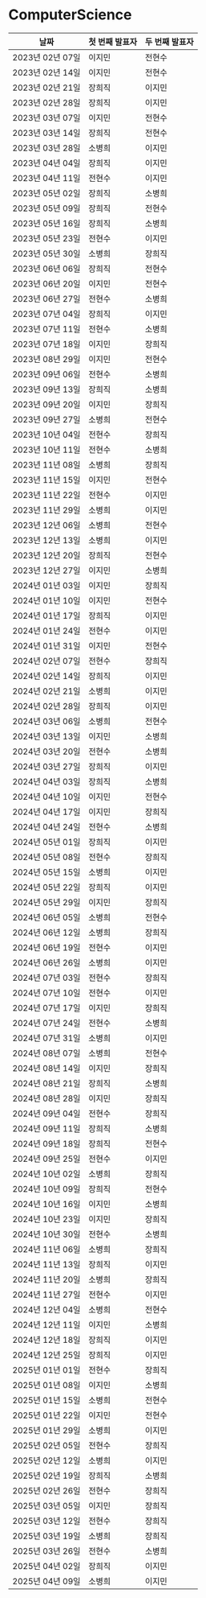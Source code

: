 # ComputerScience

| 날짜            | 첫 번째 발표자 | 두 번째 발표자 |
|---------------|----------|----------|
| 2023년 02년 07일 | 이지민      | 전현수      |
| 2023년 02년 14일 | 이지민      | 전현수      |
| 2023년 02년 21일 | 장희직      | 이지민      |
| 2023년 02년 28일 | 장희직      | 이지민      |
| 2023년 03년 07일 | 이지민      | 전현수      |
| 2023년 03년 14일 | 장희직      | 전현수      |
| 2023년 03년 28일 | 소병희      | 이지민      |
| 2023년 04년 04일 | 장희직      | 이지민      |
| 2023년 04년 11일 | 전현수      | 이지민      |
| 2023년 05년 02일 | 장희직      | 소병희      |
| 2023년 05년 09일 | 장희직      | 전현수      |
| 2023년 05년 16일 | 장희직      | 소병희      |
| 2023년 05년 23일 | 전현수      | 이지민      |
| 2023년 05년 30일 | 소병희      | 장희직      |
| 2023년 06년 06일 | 장희직      | 전현수      |
| 2023년 06년 20일 | 이지민      | 전현수      |
| 2023년 06년 27일 | 전현수      | 소병희      |
| 2023년 07년 04일 | 장희직      | 이지민      |
| 2023년 07년 11일 | 전현수      | 소병희      |
| 2023년 07년 18일 | 이지민      | 장희직      |
| 2023년 08년 29일 | 이지민      | 전현수      |
| 2023년 09년 06일 | 전현수      | 소병희      |
| 2023년 09년 13일 | 장희직      | 소병희      |
| 2023년 09년 20일 | 이지민      | 장희직      |
| 2023년 09년 27일 | 소병희      | 전현수      |
| 2023년 10년 04일 | 전현수      | 장희직      |
| 2023년 10년 11일 | 전현수      | 소병희      |
| 2023년 11년 08일 | 소병희      | 장희직      |
| 2023년 11년 15일 | 이지민      | 전현수      |
| 2023년 11년 22일 | 전현수      | 이지민      |
| 2023년 11년 29일 | 소병희      | 이지민      |
| 2023년 12년 06일 | 소병희      | 전현수      |
| 2023년 12년 13일 | 소병희      | 이지민      |
| 2023년 12년 20일 | 장희직      | 전현수      |
| 2023년 12년 27일 | 이지민      | 소병희      |
| 2024년 01년 03일 | 이지민      | 장희직      |
| 2024년 01년 10일 | 이지민      | 전현수      |
| 2024년 01년 17일 | 장희직      | 이지민      |
| 2024년 01년 24일 | 전현수      | 이지민      |
| 2024년 01년 31일 | 이지민      | 전현수      |
| 2024년 02년 07일 | 전현수      | 장희직      |
| 2024년 02년 14일 | 장희직      | 이지민      |
| 2024년 02년 21일 | 소병희      | 이지민      |
| 2024년 02년 28일 | 장희직      | 이지민      |
| 2024년 03년 06일 | 소병희      | 전현수      |
| 2024년 03년 13일 | 이지민      | 소병희      |
| 2024년 03년 20일 | 전현수      | 소병희      |
| 2024년 03년 27일 | 장희직      | 이지민      |
| 2024년 04년 03일 | 장희직      | 소병희      |
| 2024년 04년 10일 | 이지민      | 전현수      |
| 2024년 04년 17일 | 이지민      | 장희직      |
| 2024년 04년 24일 | 전현수      | 소병희      |
| 2024년 05년 01일 | 장희직      | 이지민      |
| 2024년 05년 08일 | 전현수      | 장희직      |
| 2024년 05년 15일 | 소병희      | 이지민      |
| 2024년 05년 22일 | 장희직      | 이지민      |
| 2024년 05년 29일 | 이지민      | 장희직      |
| 2024년 06년 05일 | 소병희      | 전현수      |
| 2024년 06년 12일 | 소병희      | 장희직      |
| 2024년 06년 19일 | 전현수      | 이지민      |
| 2024년 06년 26일 | 소병희      | 이지민      |
| 2024년 07년 03일 | 전현수      | 장희직      |
| 2024년 07년 10일 | 전현수      | 이지민      |
| 2024년 07년 17일 | 이지민      | 장희직      |
| 2024년 07년 24일 | 전현수      | 소병희      |
| 2024년 07년 31일 | 소병희      | 이지민      |
| 2024년 08년 07일 | 소병희      | 전현수      |
| 2024년 08년 14일 | 이지민      | 장희직      |
| 2024년 08년 21일 | 장희직      | 소병희      |
| 2024년 08년 28일 | 이지민      | 장희직      |
| 2024년 09년 04일 | 전현수      | 장희직      |
| 2024년 09년 11일 | 장희직      | 소병희      |
| 2024년 09년 18일 | 장희직      | 전현수      |
| 2024년 09년 25일 | 전현수      | 이지민      |
| 2024년 10년 02일 | 소병희      | 장희직      |
| 2024년 10년 09일 | 장희직      | 전현수      |
| 2024년 10년 16일 | 이지민      | 소병희      |
| 2024년 10년 23일 | 이지민      | 장희직      |
| 2024년 10년 30일 | 전현수      | 소병희      |
| 2024년 11년 06일 | 소병희      | 장희직      |
| 2024년 11년 13일 | 장희직      | 이지민      |
| 2024년 11년 20일 | 소병희      | 장희직      |
| 2024년 11년 27일 | 전현수      | 이지민      |
| 2024년 12년 04일 | 소병희      | 전현수      |
| 2024년 12년 11일 | 이지민      | 소병희      |
| 2024년 12년 18일 | 장희직      | 이지민      |
| 2024년 12년 25일 | 장희직      | 이지민      |
| 2025년 01년 01일 | 전현수      | 장희직      |
| 2025년 01년 08일 | 이지민      | 소병희      |
| 2025년 01년 15일 | 소병희      | 전현수      |
| 2025년 01년 22일 | 이지민      | 전현수      |
| 2025년 01년 29일 | 소병희      | 이지민      |
| 2025년 02년 05일 | 전현수      | 장희직      |
| 2025년 02년 12일 | 소병희      | 이지민      |
| 2025년 02년 19일 | 장희직      | 소병희      |
| 2025년 02년 26일 | 전현수      | 장희직      |
| 2025년 03년 05일 | 이지민      | 장희직      |
| 2025년 03년 12일 | 전현수      | 장희직      |
| 2025년 03년 19일 | 소병희      | 장희직      |
| 2025년 03년 26일 | 전현수      | 소병희      |
| 2025년 04년 02일 | 장희직      | 이지민      |
| 2025년 04년 09일 | 소병희      | 이지민      |
